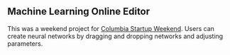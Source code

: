 ## Machine Learning Online Editor
This was a weekend project for [Columbia Startup Weekend](http://columbiastartupweekend.com). Users can create neural networks by dragging and dropping networks and adjusting parameters.
